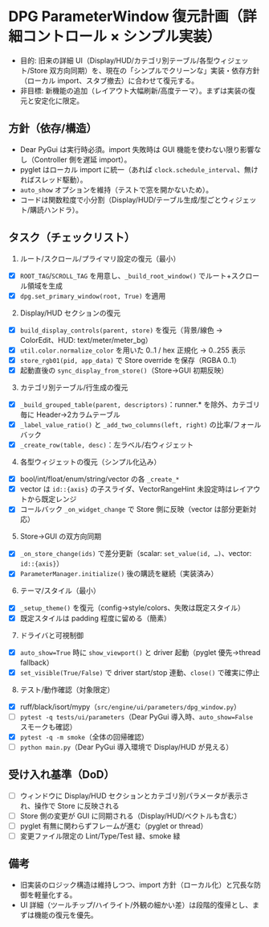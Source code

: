 # DPG ParameterWindow 復元計画（詳細コントロール × シンプル実装）

- 目的: 旧来の詳細 UI（Display/HUD/カテゴリ別テーブル/各型ウィジェット/Store 双方向同期）を、現在の「シンプルでクリーンな」実装・依存方針（ローカル import、スタブ撤去）に合わせて復元する。
- 非目標: 新機能の追加（レイアウト大幅刷新/高度テーマ）。まずは実装の復元と安定化に限定。

## 方針（依存/構造）
- Dear PyGui は実行時必須。import 失敗時は GUI 機能を使わない限り影響なし（Controller 側を遅延 import）。
- pyglet はローカル import に統一（あれば `clock.schedule_interval`、無ければスレッド駆動）。
- `auto_show` オプションを維持（テストで窓を開かないため）。
- コードは関数粒度で小分割（Display/HUD/テーブル生成/型ごとウィジェット/購読ハンドラ）。

## タスク（チェックリスト）

1) ルート/スクロール/プライマリ設定の復元（最小）
- [x] `ROOT_TAG`/`SCROLL_TAG` を用意し、`_build_root_window()` でルート+スクロール領域を生成
- [x] `dpg.set_primary_window(root, True)` を適用

2) Display/HUD セクションの復元
- [x] `build_display_controls(parent, store)` を復元（背景/線色 → ColorEdit、HUD: text/meter/meter_bg）
- [x] `util.color.normalize_color` を用いた 0..1 / hex 正規化 → 0..255 表示
- [x] `store_rgb01(pid, app_data)` で Store override を保存（RGBA 0..1）
- [x] 起動直後の `sync_display_from_store()`（Store→GUI 初期反映）

3) カテゴリ別テーブル/行生成の復元
- [x] `_build_grouped_table(parent, descriptors)`：runner.* を除外、カテゴリ毎に Header→2カラムテーブル
- [x] `_label_value_ratio()` と `_add_two_columns(left, right)` の比率/フォールバック
- [x] `_create_row(table, desc)`：左ラベル/右ウィジェット

4) 各型ウィジェットの復元（シンプル化込み）
- [x] bool/int/float/enum/string/vector の各 `_create_*`
- [x] vector は `id::{axis}` の子スライダ、VectorRangeHint 未設定時はレイアウトから既定レンジ
- [x] コールバック `_on_widget_change` で Store 側に反映（vector は部分更新対応）

5) Store→GUI の双方向同期
- [x] `_on_store_change(ids)` で差分更新（scalar: `set_value(id, …)`、vector: `id::{axis}`）
- [x] `ParameterManager.initialize()` 後の購読を継続（実装済み）

6) テーマ/スタイル（最小）
- [x] `_setup_theme()` を復元（config→style/colors、失敗は既定スタイル）
- [x] 既定スタイルは padding 程度に留める（簡素）

7) ドライバと可視制御
- [x] `auto_show=True` 時に `show_viewport()` と driver 起動（pyglet 優先→thread fallback）
- [x] `set_visible(True/False)` で driver start/stop 連動、`close()` で確実に停止

8) テスト/動作確認（対象限定）
- [x] ruff/black/isort/mypy（`src/engine/ui/parameters/dpg_window.py`）
- [ ] `pytest -q tests/ui/parameters`（Dear PyGui 導入時、`auto_show=False` スモークも確認）
- [x] `pytest -q -m smoke`（全体の回帰確認）
- [ ] `python main.py`（Dear PyGui 導入環境で Display/HUD が見える）

## 受け入れ基準（DoD）
- [ ] ウィンドウに Display/HUD セクションとカテゴリ別パラメータが表示され、操作で Store に反映される
- [ ] Store 側の変更が GUI に同期される（Display/HUD/ベクトルも含む）
- [ ] pyglet 有無に関わらずフレームが進む（pyglet or thread）
- [ ] 変更ファイル限定の Lint/Type/Test 緑、smoke 緑

## 備考
- 旧実装のロジック構造は維持しつつ、import 方針（ローカル化）と冗長な防御を軽量化する。
- UI 詳細（ツールチップ/ハイライト/外観の細かい差）は段階的復帰とし、まずは機能の復元を優先。
